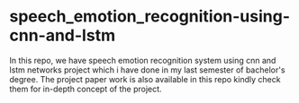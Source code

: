 # speech_emotion_recognition-using-cnn-and-lstm

In this repo, we have speech emotion recognition system using cnn and lstm networks project which i have done in my last semester of bachelor's degree.
The project paper work is also available in this repo kindly check them for in-depth concept of the project. 

